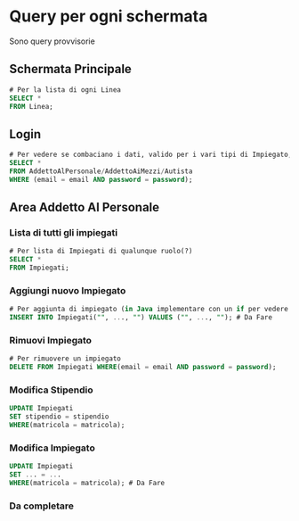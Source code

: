 # Query per ogni schermata

Sono query provvisorie

## Schermata Principale

```sql
# Per la lista di ogni Linea
SELECT *
FROM Linea;
```

## Login

```sql
# Per vedere se combaciano i dati, valido per i vari tipi di Impiegato, dipende dal caso
SELECT *
FROM AddettoAlPersonale/AddettoAiMezzi/Autista
WHERE (email = email AND password = password);
```

## Area Addetto Al Personale

### Lista di tutti gli impiegati

```sql
# Per lista di Impiegati di qualunque ruolo(?)
SELECT *
FROM Impiegati;
```

### Aggiungi nuovo Impiegato

```sql
# Per aggiunta di impiegato (in Java implementare con un if per vedere se esiste già)
INSERT INTO Impiegati("", ..., "") VALUES ("", ..., ""); # Da Fare
```

### Rimuovi Impiegato

```sql
# Per rimuovere un impiegato
DELETE FROM Impiegati WHERE(email = email AND password = password);
```

### Modifica Stipendio

```sql
UPDATE Impiegati
SET stipendio = stipendio
WHERE(matricola = matricola);
```

### Modifica Impiegato

```sql
UPDATE Impiegati
SET ... = ...
WHERE(matricola = matricola); # Da Fare
```

### Da completare